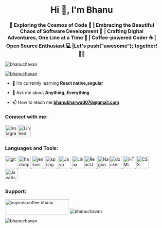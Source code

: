 <h1 align="center">Hi 👋, I'm Bhanu</h1>
<h3 align="center">🚀 Exploring the Cosmos of Code 🌌 | Embracing the Beautiful Chaos of Software Development 🎨 | Crafting Digital Adventures, One Line at a Time 🚀 | Coffee-powered Coder ☕ | Open Source Enthusiast 💻 |Let's push("awesome"); together! 💪🤝</h3>

<p align="left"> <img src="https://komarev.com/ghpvc/?username=bhanuchavan&label=Profile%20views&color=0e75b6&style=flat" alt="bhanuchavan" /> </p>

<p align="left"> <a href="https://github.com/ryo-ma/github-profile-trophy"><img src="https://github-profile-trophy.vercel.app/?username=bhanuchavan" alt="bhanuchavan" /></a> </p>

- 🌱 I’m currently learning **React native,angular**

- 💬 Ask me about **Anything, Everything**

- 📫 How to reach me **bhanubharwad076@gmail.com**



<h3 align="left">Connect with me:</h3>
<p align="left"><a href="https://www.instagram.com/bhanu__bharwad" target="_blank" rel="noreferrer"><img src="https://www.vectorlogo.zone/logos/instagram/instagram-icon.svg" alt="Instagram" width="40" height="40"/></a> <a href="https://www.linkedin.com/in/bhanu-chavan15" target="_blank" rel="noreferrer">
<img src="https://www.vectorlogo.zone/logos/linkedin/linkedin-icon.svg" alt="LinkedIn" width="40" height="40"/></a>

</p>

<h3 align="left">Languages and Tools:</h3>
<p align="left">  <a href="https://git-scm.com/" target="_blank" rel="noreferrer"> <img src="https://www.vectorlogo.zone/logos/git-scm/git-scm-icon.svg" alt="git" width="40" height="40"/> </a> <a href="https://hadoop.apache.org/" target="_blank" rel="noreferrer"> <img src="https://www.vectorlogo.zone/logos/apache_hadoop/apache_hadoop-icon.svg" alt="hadoop" width="40" height="40"/> </a> <a href="https://www.java.com" target="_blank" rel="noreferrer">   <img src="https://www.vectorlogo.zone/logos/jenkins/jenkins-icon.svg" alt="jenkins" width="40" height="40"/> </a> <a href="https://kubernetes.io" target="_blank" rel="noreferrer"> </a> <a href="https://reactjs.org/" target="_blank" rel="noreferrer"> 
<a href="https://spring.io/" target="_blank" rel="noreferrer"> <img src="https://www.vectorlogo.zone/logos/springio/springio-icon.svg" alt="spring" width="40" height="40"/> </a><a href="https://www.java.com/" target="_blank" rel="noreferrer"></a><img src="https://www.vectorlogo.zone/logos/java/java-icon.svg" alt="Java" width="40" height="40"/></a><a href="https://www.linux.org/" target="_blank" rel="noreferrer"> <img src="https://www.vectorlogo.zone/logos/linux/linux-icon.svg" alt="Linux" width="40" height="40"/></a><a href="https://reactjs.org/" target="_blank" rel="noreferrer"><img src="https://www.vectorlogo.zone/logos/reactjs/reactjs-icon.svg" alt="ReactJS" width="40" height="40"/></a><a href="https://www.nagios.org/" target="_blank" rel="noreferrer">
  <img src="https://www.vectorlogo.zone/logos/nagios/nagios-icon.svg" alt="Nagios" width="40" height="40"/></a><a href="https://www.docker.com/" target="_blank" rel="noreferrer"><img src="https://www.vectorlogo.zone/logos/docker/docker-icon.svg" alt="docker" width="40" height="40"/></a><a href="https://www.w3.org/html/" target="_blank" rel="noreferrer">
  <img src="https://www.vectorlogo.zone/logos/w3_html5/w3_html5-icon.svg" alt="HTML" width="40" height="40"/>
</a><a href="https://www.w3.org/Style/CSS/" target="_blank" rel="noreferrer">
  <img src="https://www.vectorlogo.zone/logos/netlifyapp_watercss/netlifyapp_watercss-icon.svg" alt="CSS" width="40" height="40"/>
</a><a href="https://www.javascript.com/" target="_blank" rel="noreferrer">
  <img src="https://www.vectorlogo.zone/logos/javascript/javascript-icon.svg" alt="JavaScript" width="40" height="40"/>
</a>
 </p>

<h3 align="left">Support:</h3>
<p><a href="https://www.buymeacoffee.com/buymeacoffee bhanu"> <img align="left" src="https://cdn.buymeacoffee.com/buttons/v2/default-yellow.png" height="50" width="210" alt="buymeacoffee bhanu" /></a>
<br>
<p><img align="center" src="https://github-readme-stats.vercel.app/api/top-langs?username=bhanuchavan&show_icons=true&locale=en&layout=compact" alt="bhanuchavan" /></p>

<p><img align="center" src="https://github-readme-streak-stats.herokuapp.com/?user=bhanuchavan&" alt="bhanuchavan" /></p>
